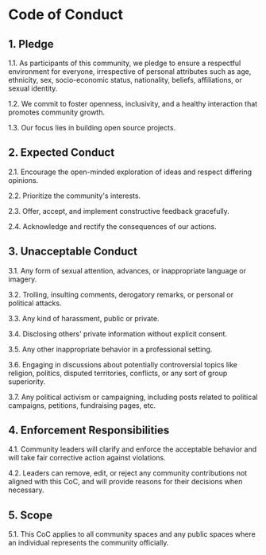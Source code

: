# Code of Conduct

## 1. Pledge

1.1. As participants of this community, we pledge to ensure a respectful environment for everyone, irrespective of personal attributes such as age, ethnicity, sex, socio-economic status, nationality, beliefs, affiliations, or sexual identity.

1.2. We commit to foster openness, inclusivity, and a healthy interaction that promotes community growth.

1.3. Our focus lies in building open source projects.

## 2. Expected Conduct

2.1. Encourage the open-minded exploration of ideas and respect differing opinions.

2.2. Prioritize the community's interests.

2.3. Offer, accept, and implement constructive feedback gracefully.

2.4. Acknowledge and rectify the consequences of our actions.

## 3. Unacceptable Conduct

3.1. Any form of sexual attention, advances, or inappropriate language or imagery.

3.2. Trolling, insulting comments, derogatory remarks, or personal or political attacks.

3.3. Any kind of harassment, public or private.

3.4. Disclosing others' private information without explicit consent.

3.5. Any other inappropriate behavior in a professional setting.

3.6. Engaging in discussions about potentially controversial topics like religion, politics, disputed territories, conflicts, or any sort of group superiority.

3.7. Any political activism or campaigning, including posts related to political campaigns, petitions, fundraising pages, etc.

## 4. Enforcement Responsibilities

4.1. Community leaders will clarify and enforce the acceptable behavior and will take fair corrective action against violations.

4.2. Leaders can remove, edit, or reject any community contributions not aligned with this CoC, and will provide reasons for their decisions when necessary.

## 5. Scope

5.1. This CoC applies to all community spaces and any public spaces where an individual represents the community officially.
